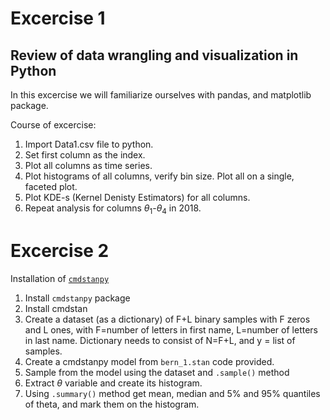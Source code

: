 # Excercise 1 

## Review of data wrangling and visualization in Python

In this excercise we will familiarize ourselves with pandas, and matplotlib package.

Course of excercise:

1. Import Data1.csv file to python.
2. Set first column as the index.
3. Plot all columns as time series.
4. Plot histograms of all columns, verify bin size. Plot all on a single, faceted plot.
5. Plot KDE-s (Kernel Denisty Estimators) for all columns. 
6. Repeat analysis for columns $\theta_1$-$\theta_4$ in 2018.

# Excercise 2

Installation of [```cmdstanpy```](https://cmdstanpy.readthedocs.io/en/v0.9.68/index.html)
1. Install ```cmdstanpy``` package
2. Install cmdstan
2. Create a dataset (as a dictionary) of F+L binary samples with F zeros and L ones, with F=number of letters in first name, L=number of letters in last name. Dictionary needs to consist of N=F+L, and y = list of samples.
3. Create a cmdstanpy model from ```bern_1.stan``` code provided.
4. Sample from the model using the dataset and ```.sample()``` method
5. Extract $\theta$ variable and create its histogram.
6. Using ```.summary()``` method get mean, median and 5% and 95% quantiles of theta, and mark them on the histogram.
